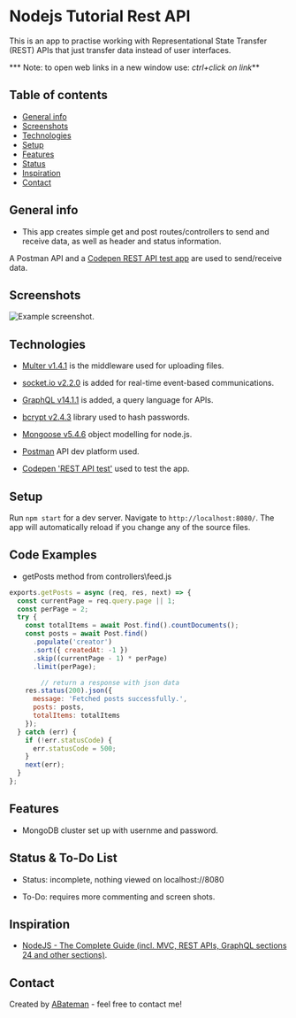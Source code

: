 # Nodejs Tutorial Rest API

This is an app to practise working with Representational State Transfer (REST) APIs that just transfer data instead of user interfaces.

*** Note: to open web links in a new window use: _ctrl+click on link_**

## Table of contents

* [General info](#general-info)
* [Screenshots](#screenshots)
* [Technologies](#technologies)
* [Setup](#setup)
* [Features](#features)
* [Status](#status)
* [Inspiration](#inspiration)
* [Contact](#contact)

## General info

* This app creates simple get and post routes/controllers to send and receive data, as well as header and status information.

A Postman API and a [Codepen REST API test app](https://codepen.io/AndrewJBateman/pen/dwbVaX?editors=0010) are used to send/receive data.

## Screenshots

![Example screenshot](./imgages/postman.png).

## Technologies

* [Multer v1.4.1](https://www.npmjs.com/package/multer) is the middleware used for uploading files.

* [socket.io v2.2.0](https://socket.io/) is added for real-time event-based communications.

* [GraphQL v14.1.1](https://www.graphql.org/) is added, a query language for APIs.

* [bcrypt v2.4.3](https://www.npmjs.com/package/bcrypt) library used to hash passwords.

* [Mongoose v5.4.6](https://mongoosejs.com/) object modelling for node.js.

* [Postman](https://www.getpostman.com/) API dev platform used.

* [Codepen 'REST API test'](https://codepen.io/AndrewJBateman/pen/dwbVaX?editors=1010) used to test the app.

## Setup

Run `npm start` for a dev server. Navigate to `http://localhost:8080/`. The app will automatically reload if you change any of the source files.

## Code Examples

* getPosts method from controllers\feed.js

```javascript
exports.getPosts = async (req, res, next) => {
  const currentPage = req.query.page || 1;
  const perPage = 2;
  try {
    const totalItems = await Post.find().countDocuments();
    const posts = await Post.find()
      .populate('creator')
      .sort({ createdAt: -1 })
      .skip((currentPage - 1) * perPage)
      .limit(perPage);

        // return a response with json data
    res.status(200).json({
      message: 'Fetched posts successfully.',
      posts: posts,
      totalItems: totalItems
    });
  } catch (err) {
    if (!err.statusCode) {
      err.statusCode = 500;
    }
    next(err);
  }
};

```

## Features

* MongoDB cluster set up with usernme and password.

## Status & To-Do List

* Status: incomplete, nothing viewed on localhost://8080

* To-Do: requires more commenting and screen shots.

## Inspiration

* [NodeJS - The Complete Guide (incl. MVC, REST APIs, GraphQL sections 24 and other sections)](https://www.udemy.com/nodejs-the-complete-guide/).

## Contact

Created by [ABateman](https://www.andrewbateman.org) - feel free to contact me!
